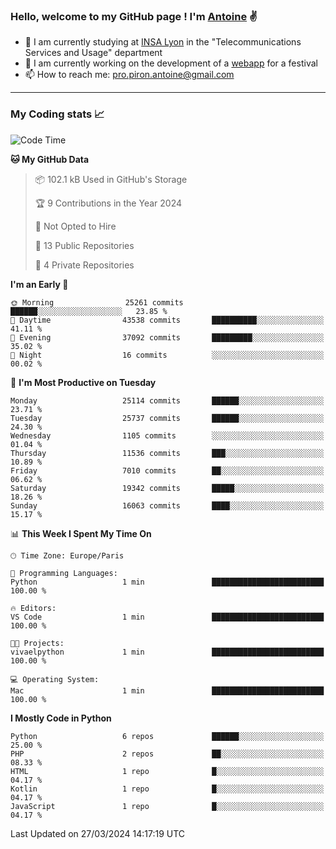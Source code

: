 ### Hello, welcome to my GitHub page ! I'm [Antoine](https://github.com/AntoinePiron) ✌️

- 🌱 I am currently studying at [INSA Lyon](https://www.insa-lyon.fr) in the "Telecommunications Services and Usage" department
- 🔭 I am currently working on the development of a [webapp](https://github.com/24HeuresINSA/Overbookd) for a festival
- 📫 How to reach me: [pro.piron.antoine@gmail.com](mailto:pro.piron.antoine@gmail.com)

---

### My Coding stats 📈
<!--START_SECTION:waka-->
![Code Time](http://img.shields.io/badge/Code%20Time-211%20hrs%2038%20mins-blue)

**🐱 My GitHub Data** 

> 📦 102.1 kB Used in GitHub's Storage 
 > 
> 🏆 9 Contributions in the Year 2024
 > 
> 🚫 Not Opted to Hire
 > 
> 📜 13 Public Repositories 
 > 
> 🔑 4 Private Repositories 
 > 
**I'm an Early 🐤** 

```text
🌞 Morning                25261 commits       ██████░░░░░░░░░░░░░░░░░░░   23.85 % 
🌆 Daytime                43538 commits       ██████████░░░░░░░░░░░░░░░   41.11 % 
🌃 Evening                37092 commits       █████████░░░░░░░░░░░░░░░░   35.02 % 
🌙 Night                  16 commits          ░░░░░░░░░░░░░░░░░░░░░░░░░   00.02 % 
```
📅 **I'm Most Productive on Tuesday** 

```text
Monday                   25114 commits       ██████░░░░░░░░░░░░░░░░░░░   23.71 % 
Tuesday                  25737 commits       ██████░░░░░░░░░░░░░░░░░░░   24.30 % 
Wednesday                1105 commits        ░░░░░░░░░░░░░░░░░░░░░░░░░   01.04 % 
Thursday                 11536 commits       ███░░░░░░░░░░░░░░░░░░░░░░   10.89 % 
Friday                   7010 commits        ██░░░░░░░░░░░░░░░░░░░░░░░   06.62 % 
Saturday                 19342 commits       █████░░░░░░░░░░░░░░░░░░░░   18.26 % 
Sunday                   16063 commits       ████░░░░░░░░░░░░░░░░░░░░░   15.17 % 
```


📊 **This Week I Spent My Time On** 

```text
🕑︎ Time Zone: Europe/Paris

💬 Programming Languages: 
Python                   1 min               █████████████████████████   100.00 % 

🔥 Editors: 
VS Code                  1 min               █████████████████████████   100.00 % 

🐱‍💻 Projects: 
vivaelpython             1 min               █████████████████████████   100.00 % 

💻 Operating System: 
Mac                      1 min               █████████████████████████   100.00 % 
```

**I Mostly Code in Python** 

```text
Python                   6 repos             ██████░░░░░░░░░░░░░░░░░░░   25.00 % 
PHP                      2 repos             ██░░░░░░░░░░░░░░░░░░░░░░░   08.33 % 
HTML                     1 repo              █░░░░░░░░░░░░░░░░░░░░░░░░   04.17 % 
Kotlin                   1 repo              █░░░░░░░░░░░░░░░░░░░░░░░░   04.17 % 
JavaScript               1 repo              █░░░░░░░░░░░░░░░░░░░░░░░░   04.17 % 
```




 Last Updated on 27/03/2024 14:17:19 UTC
<!--END_SECTION:waka-->
